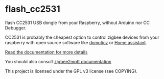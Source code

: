 # flash_cc2531
flash CC2531 USB dongle from your Raspberry, without Arduino nor CC Debugger.

CC2531 is probably the cheapest option to control zigbee devices from your raspberry with open source software like [domoticz](https://www.domoticz.com/) or [Home assistant](https://www.home-assistant.io/hassio/).

[Read the documentation for more details](https://jmichault.github.io/flash_cc2531/)

You should also consult [zigbee2mqtt documentation](https://www.zigbee2mqtt.io/)

This project is licensed under the GPL v3 license (see COPYING).

